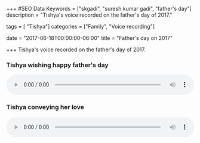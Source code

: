 +++
#SEO Data
Keywords = ["skgadi", "suresh kumar gadi", "father's day"]
description = "Tishya's voice recorded on the father's day of 2017."

tags = [ "Tishya"]
categories = ["Family", "Voice recording"]

date = "2017-06-18T00:00:00-06:00"
title = "Father's day on 2017"


+++
Tishya's voice recorded on the father's day of 2017.

### Tishya wishing happy father's day
<audio controls style="width: 100%">
 <source src="/audio/20170618-101205-tishya-voice.ogg"
         type='audio/ogg; codecs=vorbis'>
</audio>

### Tishya conveying her love
<audio controls style="width: 100%">
 <source src="/audio/20170618-101245-tishya-voice.ogg"
         type='audio/ogg; codecs=vorbis'>
</audio>
